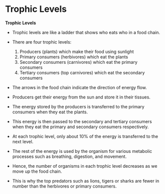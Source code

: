 # Trophic Levels

**Trophic Levels**

- Trophic levels are like a ladder that shows who eats who in a food chain.
- There are four trophic levels: 
   1. Producers (plants) which make their food using sunlight
   2. Primary consumers (herbivores) which eat the plants
   3. Secondary consumers (carnivores) which eat the primary consumers
   4. Tertiary consumers (top carnivores) which eat the secondary consumers

- The arrows in the food chain indicate the direction of energy flow.
- Producers get their energy from the sun and store it in their tissues.
- The energy stored by the producers is transferred to the primary consumers when they eat the plants.
- This energy is then passed to the secondary and tertiary consumers when they eat the primary and secondary consumers respectively. 
- At each trophic level, only about 10% of the energy is transferred to the next level. 
- The rest of the energy is used by the organism for various metabolic processes such as breathing, digestion, and movement.
- Hence, the number of organisms in each trophic level decreases as we move up the food chain.
- This is why the top predators such as lions, tigers or sharks are fewer in number than the herbivores or primary consumers.
